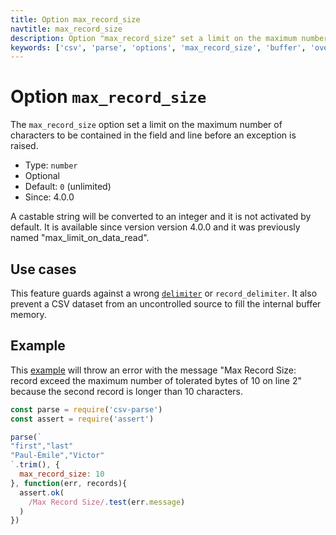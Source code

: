 ```yaml
---
title: Option max_record_size
navtitle: max_record_size
description: Option "max_record_size" set a limit on the maximum number of characters of a record.
keywords: ['csv', 'parse', 'options', 'max_record_size', 'buffer', 'overflow', 'security']
---
```


# Option `max_record_size`

The `max_record_size` option set a limit on the maximum number of characters to be contained in the field and line before an exception is raised.

* Type: `number`
* Optional
* Default: `0` (unlimited)
* Since: 4.0.0

A castable string will be converted to an integer and it is not activated by default. It is available since version version 4.0.0 and it was previously named "max_limit_on_data_read".

## Use cases

This feature guards against a wrong [`delimiter`](/parse/options/delimiter/) or `record_delimiter`. It also prevent a CSV dataset from an uncontrolled source to fill the internal buffer memory.

## Example

This [example](https://github.com/adaltas/node-csv-parse/blob/master/samples/option.max_record_size.js) will throw an error with the message "Max Record Size: record exceed the maximum number of tolerated bytes of 10 on line 2" because the second record is longer than 10 characters.

```js
const parse = require('csv-parse')
const assert = require('assert')

parse(`
"first","last"
"Paul-Émile","Victor"
`.trim(), {
  max_record_size: 10
}, function(err, records){
  assert.ok(
    /Max Record Size/.test(err.message)
  )
})
```
